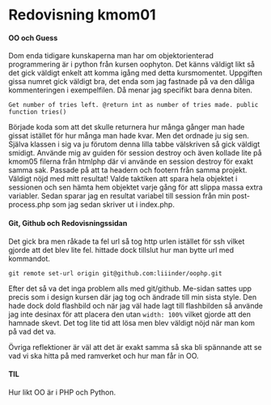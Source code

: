 ---
---
Redovisning kmom01
=========================

#### OO och Guess

Dom enda tidigare kunskaperna man har om objektorienterad programmering är i python från kursen oophyton.
Det känns väldigt likt så det gick väldigt enkelt att komma igång med detta kursmomentet.
Uppgiften gissa numret gick väldigt bra, det enda som jag fastnade på va den dåliga kommenteringen i exempelfilen.
Då menar jag specifikt bara denna biten.

`Get number of tries left. @return int as number of tries made. public function tries()`

Började koda som att det skulle returnera hur många gånger man hade gissat istället för hur många man hade kvar.
Men det ordnade ju sig sen. Själva klassen i sig va ju förutom denna lilla tabbe välskriven så gick väldigt smidigt.
Använde mig av guiden för session destroy och även kollade lite på kmom05 filerna från htmlphp där vi använde en session destroy för exakt samma sak. Passade på att ta headern och footern från samma projekt. Väldigt nöjd med mitt resultat!
Valde taktiken att spara hela objektet i sessionen och sen hämta hem objektet varje gång för att slippa massa extra variabler.
Sedan sparar jag en resultat variabel till session från min post-process.php som jag sedan skriver ut i index.php.

#### Git, Github och Redovisningssidan

Det gick bra men råkade ta fel url så tog http urlen istället för ssh vilket gjorde att det blev lite fel.
hittade dock tillslut hur man bytte url med kommandot.

`git remote set-url origin git@github.com:liiinder/oophp.git`

Efter det så va det inga problem alls med git/github.
Me-sidan sattes upp precis som i design kursen där jag tog och ändrade till min sista style.
Den hade dock dold flashbild och när jag väl hade lagt till flashbilden så använde jag inte desinax för att placera den utan `width: 100%` vilket gjorde att den hamnade skevt. Det tog lite tid att lösa men blev väldigt nöjd när man kom på vad det va.

Övriga reflektioner är väl att det är exakt samma så ska bli spännande att se vad vi ska hitta på med ramverket och hur man får in OO.

#### TIL

Hur likt OO är i PHP och Python.